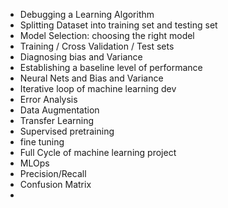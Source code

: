 - Debugging a Learning Algorithm
- Splitting Dataset into training set and testing set
- Model Selection: choosing the right model
- Training / Cross Validation / Test sets
- Diagnosing bias and Variance
- Establishing a baseline level of performance
- Neural Nets and Bias and Variance
- Iterative loop of machine learning dev
- Error Analysis
- Data Augmentation
- Transfer Learning
- Supervised pretraining
- fine tuning
- Full Cycle of machine learning project
- MLOps
- Precision/Recall
- Confusion Matrix
- 
